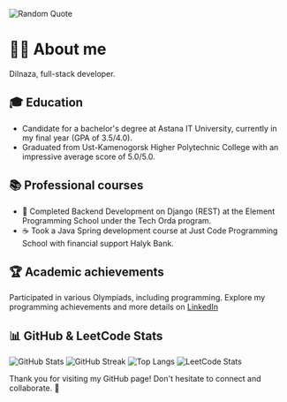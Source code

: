 
![Random Quote](https://img.shields.io/endpoint?url=https://api.quotable.io/random)


# 👩‍💻 About me 

Dilnaza, full-stack developer.

## 🎓 Education 

- Candidate for a bachelor's degree at Astana IT University, currently in my final year (GPA of 3.5/4.0).
- Graduated from Ust-Kamenogorsk Higher Polytechnic College with an impressive average score of 5.0/5.0.

## 📚 Professional courses 

- 🐍 Completed Backend Development on Django (REST) ​​at the Element Programming School under the Tech Orda program.
- ☕ Took a Java Spring development course at Just Code Programming School with financial support Halyk Bank.

## 🏆 Academic achievements 

Participated in various Olympiads, including programming. Explore my programming achievements and more details on [LinkedIn](https://www.linkedin.com/in/dilnaza-baidakhanova/)

## 📊 GitHub & LeetCode Stats 

![GitHub Stats](https://github-readme-stats.vercel.app/api?username=dillnaza&show_icons=true)
![GitHub Streak](https://github-readme-streak-stats.herokuapp.com/?user=dillnaza&theme=radical)
![Top Langs](https://github-readme-stats.vercel.app/api/top-langs/?username=dillnaza&layout=compact&langs_count=6&theme=radical)
![LeetCode Stats](https://leetcard.jacoblin.cool/dillnazza)

Thank you for visiting my GitHub page! Don't hesitate to connect and collaborate. 🚀

